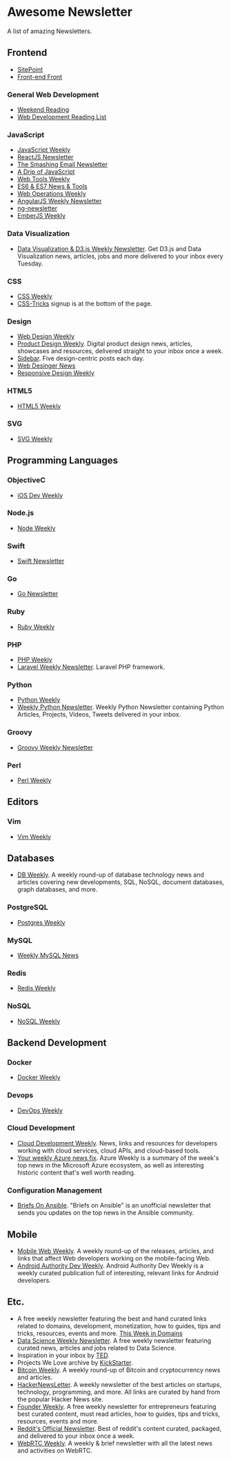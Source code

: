 # Awesome Newsletter

A list of amazing Newsletters.

## Frontend
* [SitePoint](http://www.sitepoint.com/newsletter/)
* [Front-end Front](http://frontendfront.us9.list-manage.com/subscribe?u=b033c4814d034fca4f850fe82&id=ceaf5763d0)

### General Web Development
* [Weekend Reading](http://tinyletter.com/assaf)
* [Web Development Reading List](http://tinyletter.com/wdrl)

### JavaScript
* [JavaScript Weekly](http://javascriptweekly.com/)
* [ReactJS Newsletter](http://reactjsnewsletter.com/)
* [The Smashing Email Newsletter](http://www.smashingmagazine.com/the-smashing-newsletter/)
* [A Drip of JavaScript](http://adripofjavascript.com/index.html)
* [Web Tools Weekly](http://webtoolsweekly.com/)
* [ES6 & ES7 News & Tools](http://esweekly.com/)
* [Web Operations Weekly](http://webopsweekly.com/)
* [AngularJS Weekly Newsletter](http://www.ng-newsletter.com/)
* [ng-newsletter](http://www.ng-newsletter.com)
* [EmberJS Weekly](http://emberweekly.com/)

### Data Visualization
* [Data Visualization & D3.js Weekly Newsletter](https://www.dashingd3js.com/data-visualization-and-d3-newsletter). Get D3.js and Data Visualization news, articles, jobs and more delivered to your inbox every Tuesday.

### CSS
* [CSS Weekly](http://css-weekly.com/)
* [CSS-Tricks](https://css-tricks.com) signup is at the bottom of the page.

### Design
* [Web Design Weekly](https://web-design-weekly.com/)
* [Product Design Weekly](http://designweekly.atomic.io/). Digital product design news, articles, showcases and resources, delivered straight to your inbox once a week.
* [Sidebar](http://sidebar.io). Five design-centric posts each day.
* [Web Desinger News](http://www.webdesignernews.com)
* [Responsive Design Weekly](http://responsivedesignweekly.com)

### HTML5
* [HTML5 Weekly](http://html5weekly.com/)

### SVG
* [SVG Weekly](https://tinyletter.com/svgweekly)

## Programming Languages
### ObjectiveC
* [iOS Dev Weekly](https://iosdevweekly.com/)

### Node.js
* [Node Weekly](http://nodeweekly.com/)

### Swift
* [Swift Newsletter](http://swiftweekly.com/)

### Go
* [Go Newsletter](http://golangweekly.com/)

### Ruby
* [Ruby Weekly](http://rubyweekly.com/)

### PHP
* [PHP Weekly](http://www.phpweekly.com/)
* [Laravel Weekly Newsletter](http://laravelweekly.com/). Laravel PHP framework.

### Python
* [Python Weekly](http://www.pythonweekly.com/)
* [Weekly Python Newsletter](http://importpython.com/newsletter/). Weekly Python Newsletter containing Python Articles, Projects, Videos, Tweets delivered in your inbox.

### Groovy
* [Groovy Weekly Newsletter](http://www.groovy-lang.org/groovy-weekly.html)

### Perl
* [Perl Weekly](http://perlweekly.com/)

## Editors
### Vim
* [Vim Weekly](http://www.vimweekly.com/)

## Databases
* [DB Weekly](http://dbweekly.com/). A weekly round-up of database technology news and articles covering new developments, SQL, NoSQL, document databases, graph databases, and more.

### PostgreSQL
* [Postgres Weekly](http://postgresweekly.com/)

### MySQL
* [Weekly MySQL News](http://mysqlnewsletter.com/)

### Redis
* [Redis Weekly](http://redisweekly.com/)

### NoSQL
* [NoSQL Weekly](http://www.nosqlweekly.com/)

## Backend Development
### Docker
* [Docker Weekly](https://www.docker.com/newsletter-subscription)

### Devops
* [DevOps Weekly](http://www.devopsweekly.com/)

### Cloud Development
* [Cloud Development Weekly](http://clouddevweekly.co/). News, links and resources for developers working with cloud services, cloud APIs, and cloud-based tools.
* [Your weekly Azure news fix](http://azureweekly.info/). Azure Weekly is a summary of the week's top news in the Microsoft Azure ecosystem, as well as interesting historic content that's well worth reading.

### Configuration Management
* [Briefs On Ansible](https://valdhaus.co/newsletters/ansible/). "Briefs on Ansible" is an unofficial newsletter that sends you updates on the top news in the Ansible community.

## Mobile
* [Mobile Web Weekly](http://mobilewebweekly.co/). A weekly round-up of the releases, articles, and links that affect Web developers working on the mobile-facing Web.
* [Android Authority Dev Weekly](http://devweekly.androidauthority.com/). Android Authority Dev Weekly is a weekly curated publication full of interesting, relevant links for Android developers.

## Etc.
* A free weekly newsletter featuring the best and hand curated links related to domains, development, monetization, how to guides, tips and tricks, resources, events and more. [This Week in Domains](http://www.thisweekindomains.com/)
* [Data Science Weekly Newsletter](http://www.datascienceweekly.org/). A free weekly newsletter featuring curated news, articles and jobs related to Data Science.
* Inspiration in your inbox by [TED](https://www.ted.com/newsletter).
* Projects We Love archive by [KickStarter](https://www.kickstarter.com/newsletters/weekly).
* [Bitcoin Weekly](http://bitcoinweekly.com/). A weekly round-up of Bitcoin and cryptocurrency news and articles.
* [HackerNewsLetter](http://www.hackernewsletter.com/). A weekly newsletter of the best articles on startups, technology, programming, and more. All links are curated by hand from the popular Hacker News site.
* [Founder Weekly](http://www.founderweekly.com/). A free weekly newsletter for entrepreneurs featuring best curated content, must read articles, how to guides, tips and tricks, resources, events and more.
* [Reddit's Official Newsletter](https://www.reddit.com/newsletter). Best of reddit's content curated, packaged, and delivered to your inbox once a week.
* [WebRTC Weekly](https://webrtcweekly.com/). A weekly & brief newsletter with all the latest news and activities on WebRTC.
